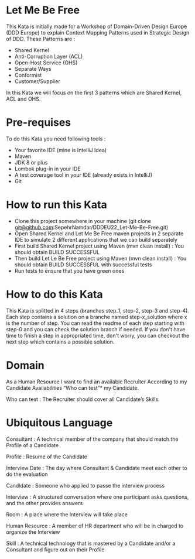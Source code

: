 # Let Me Be Free
This Kata is initially made for a Workshop of Domain-Driven Design Europe (DDD Europe) to explain Context Mapping Patterns used in Strategic Design of DDD.
These Patterns are :
 - Shared Kernel
 - Anti-Corruption Layer (ACL)
 - Open-Host Service (OHS)
 - Separate Ways
 - Conformist
 - Customer/Supplier

In this Kata we will focus on the first 3 patterns which are Shared Kernel, ACL and OHS.

# Pre-requises
To do this Kata you need following tools :
 - Your favorite IDE (mine is IntelliJ Idea)
 - Maven
 - JDK 8 or plus
 - Lombok plug-in in your IDE
 - A test coverage tool in your IDE (already exists in IntelliJ)
 - Git

# How to run this Kata
 - Clone this project somewhere in your machine (git clone git@github.com:SepehrNamdar/DDDEU22_Let-Me-Be-Free.git)
 - Open Shared Kernel and Let Me Be Free maven projects in 2 separate IDE to simulate 2 different applications that we can build separately
 - First build Shared Kernel project using Maven (mvn clean install) : You should obtain BUILD SUCCESSFUL
 - Then build Let Le Be Free project using Maven (mvn clean install) : You should obtain BUILD SUCCESSFUL with successful tests
 - Run tests to ensure that you have green ones

# How to do this Kata
This Kata is splitted in 4 steps (branches step_1, step-2, step-3 and step-4).
Each step contains a solution on a branche named step-x_solution where x is the number of step.
You can read the readme of each step starting with step-0 and you can check the solution branch if needed.
If you don't have time to finish a step in appropriated time, don't worry, you can checkout the next step which contains a possible solution.

# Domain
As a Human Resource
I want to find an available Recruiter
According to my Candidate Availabilities
“Who can test”* my Candidate.

Who can test : The Recruiter should cover all Candidate’s Skills.

# Ubiquitous Language
Consultant : A technical member of the company that should match the Profile of a Candidate

Profile : Resume of the Candidate

Interview Date : The day where Consultant & Candidate meet each other to do the evaluation

Candidate : Someone who applied to passe the interview process

Interview : A structured conversation where one participant asks questions, and the other provides answers

Room : A place where the Interview will take place

Human Resource : A member of HR department who will be in charged to organize the Interview

Skill : A technical technology that is mastered by a Candidate and/or a Consultant and figure out on their Profile
